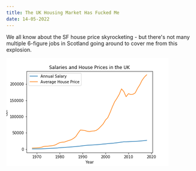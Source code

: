 ```yaml
---
title: The UK Housing Market Has Fucked Me
date: 14-05-2022
---
```

We all know about the SF house price skyrocketing - but there's not many multiple 6-figure jobs in Scotland going around to cover me from this explosion.

![](./house-v-salary.webp)

